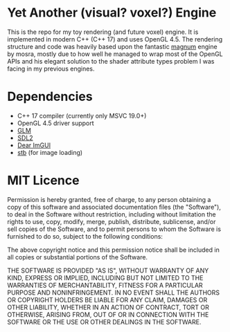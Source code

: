 # Yet Another (visual? voxel?) Engine

This is the repo for my toy rendering (and future voxel) engine. It is implemented in modern C++ (C++ 17) and uses OpenGL 4.5. The rendering structure and code was heavily based upon the fantastic [magnum](https://github.com/mosra/magnum/) engine by mosra, mostly due to how well he managed to wrap most of the OpenGL APIs and his elegant solution to the shader attribute types problem I was facing in my previous engines.

# Dependencies

- C++ 17 compiler (currently only MSVC 19.0+)
- OpenGL 4.5 driver support
- [GLM](https://glm.g-truc.net/)
- [SDL2](https://www.libsdl.org/)
- [Dear ImGUI](https://github.com/ocornut/imgui)
- [stb](https://github.com/nothings/stb) (for image loading)

# MIT Licence

Permission is hereby granted, free of charge, to any person obtaining a copy of this software and associated documentation files (the "Software"), to deal in the Software without restriction, including without limitation the rights to use, copy, modify, merge, publish, distribute, sublicense, and/or sell copies of the Software, and to permit persons to whom the Software is furnished to do so, subject to the following conditions:

The above copyright notice and this permission notice shall be included in all copies or substantial portions of the Software.

THE SOFTWARE IS PROVIDED "AS IS", WITHOUT WARRANTY OF ANY KIND, EXPRESS OR IMPLIED, INCLUDING BUT NOT LIMITED TO THE WARRANTIES OF MERCHANTABILITY, FITNESS FOR A PARTICULAR PURPOSE AND NONINFRINGEMENT. IN NO EVENT SHALL THE AUTHORS OR COPYRIGHT HOLDERS BE LIABLE FOR ANY CLAIM, DAMAGES OR OTHER LIABILITY, WHETHER IN AN ACTION OF CONTRACT, TORT OR OTHERWISE, ARISING FROM, OUT OF OR IN CONNECTION WITH THE SOFTWARE OR THE USE OR OTHER DEALINGS IN THE SOFTWARE.